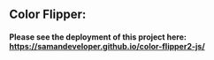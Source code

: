 ## Color Flipper:
#### Please see the deployment of this project here: https://samandeveloper.github.io/color-flipper2-js/
